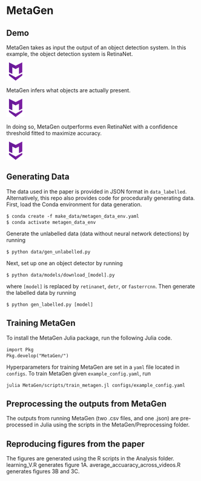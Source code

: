 # MetaGen

## Demo

MetaGen takes as input the output of an object detection system. In this example, the object detection system is RetinaNet.

![alt text](https://github.com/adam-p/markdown-here/raw/master/src/common/images/icon48.png "Logo Title Text 1")

MetaGen infers what objects are actually present.

![alt text](https://github.com/adam-p/markdown-here/raw/master/src/common/images/icon48.png "Logo Title Text 1")

In doing so, MetaGen outperforms even RetinaNet with a confidence threshold fitted to maximize accuracy.

![alt text](https://github.com/adam-p/markdown-here/raw/master/src/common/images/icon48.png "Logo Title Text 1")


## Generating Data

The data used in the paper is provided in JSON format in `data_labelled`. Alternatively, this repo also provides code for procedurally generating data. 
First, load the Conda environment for data generation. 
```
$ conda create -f make_data/metagen_data_env.yaml 
$ conda activate metagen_data_env
```
Generate the unlabelled data (data without neural network detections) by running 
```
$ python data/gen_unlabelled.py
```
Next, set up one an object detector by running
```
$ python data/models/download_[model].py
```
where `[model]` is replaced by `retinanet`, `detr`, or `fasterrcnn`. Then generate the labelled data by running
```
$ python gen_labelled.py [model]
```
## Training MetaGen
To install the MetaGen Julia package, run the following Julia code. 
```
import Pkg
Pkg.develop("MetaGen/")
```
Hyperparameters for training MetaGen are set in a `yaml` file located in `configs`. To train MetaGen given `example_config.yaml`, run
```
julia MetaGen/scripts/train_metagen.jl configs/example_config.yaml
```

## Preprocessing the outputs from MetaGen
The outputs from running MetaGen (two .csv files, and one .json) are pre-processed in Julia using the scripts in the MetaGen/Preprocessing folder.

## Reproducing figures from the paper
The figures are generated using the R scripts in the Analysis folder. learning_V.R generates figure 1A. average_accuaracy_across_videos.R generates figures 3B and 3C.
